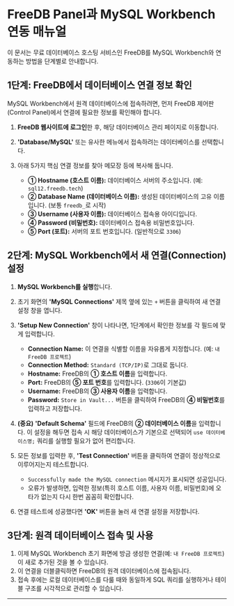 # FreeDB Panel과 MySQL Workbench 연동 매뉴얼

이 문서는 무료 데이터베이스 호스팅 서비스인 FreeDB를 MySQL Workbench와 연동하는 방법을 단계별로 안내합니다.

## 1단계: FreeDB에서 데이터베이스 연결 정보 확인

MySQL Workbench에서 원격 데이터베이스에 접속하려면, 먼저 FreeDB 제어판(Control Panel)에서 연결에 필요한 정보를 확인해야 합니다.

1.  **FreeDB 웹사이트에 로그인**한 후, 해당 데이터베이스 관리 페이지로 이동합니다.
2.  **'Database/MySQL'** 또는 유사한 메뉴에서 접속하려는 데이터베이스를 선택합니다.
3.  아래 5가지 핵심 연결 정보를 찾아 메모장 등에 복사해 둡니다.

    *   **① Hostname (호스트 이름):** 데이터베이스 서버의 주소입니다. (예: `sql12.freedb.tech`)
    *   **② Database Name (데이터베이스 이름):** 생성된 데이터베이스의 고유 이름입니다. (보통 `freedb_`로 시작)
    *   **③ Username (사용자 이름):** 데이터베이스 접속용 아이디입니다.
    *   **④ Password (비밀번호):** 데이터베이스 접속용 비밀번호입니다.
    *   **⑤ Port (포트):** 서버의 포트 번호입니다. (일반적으로 `3306`)

## 2단계: MySQL Workbench에서 새 연결(Connection) 설정

1.  **MySQL Workbench를 실행**합니다.
2.  초기 화면의 **'MySQL Connections'** 제목 옆에 있는 `+` 버튼을 클릭하여 새 연결 설정 창을 엽니다.

3.  **'Setup New Connection'** 창이 나타나면, 1단계에서 확인한 정보를 각 필드에 맞게 입력합니다.

    *   **Connection Name:** 이 연결을 식별할 이름을 자유롭게 지정합니다. (예: `내 FreeDB 프로젝트`)
    *   **Connection Method:** `Standard (TCP/IP)`로 그대로 둡니다.
    *   **Hostname:** FreeDB의 **① 호스트 이름**을 입력합니다.
    *   **Port:** FreeDB의 **⑤ 포트 번호**를 입력합니다. (`3306`이 기본값)
    *   **Username:** FreeDB의 **③ 사용자 이름**을 입력합니다.
    *   **Password:** `Store in Vault...` 버튼을 클릭하여 FreeDB의 **④ 비밀번호**를 입력하고 저장합니다.

4.  **(중요)** **'Default Schema'** 필드에 FreeDB의 **② 데이터베이스 이름**을 입력합니다. 이 설정을 해두면 접속 시 해당 데이터베이스가 기본으로 선택되어 `use 데이터베이스명;` 쿼리를 실행할 필요가 없어 편리합니다.

5.  모든 정보를 입력한 후, **'Test Connection'** 버튼을 클릭하여 연결이 정상적으로 이루어지는지 테스트합니다.
    *   `Successfully made the MySQL connection` 메시지가 표시되면 성공입니다.
    *   오류가 발생하면, 입력한 정보(특히 호스트 이름, 사용자 이름, 비밀번호)에 오타가 없는지 다시 한번 꼼꼼히 확인합니다.

6.  연결 테스트에 성공했다면 **'OK'** 버튼을 눌러 새 연결 설정을 저장합니다.

## 3단계: 원격 데이터베이스 접속 및 사용

1.  이제 MySQL Workbench 초기 화면에 방금 생성한 연결(예: `내 FreeDB 프로젝트`)이 새로 추가된 것을 볼 수 있습니다.
2.  이 연결을 더블클릭하면 FreeDB의 원격 데이터베이스에 접속됩니다.
3.  접속 후에는 로컬 데이터베이스를 다룰 때와 동일하게 SQL 쿼리를 실행하거나 테이블 구조를 시각적으로 관리할 수 있습니다.

---
